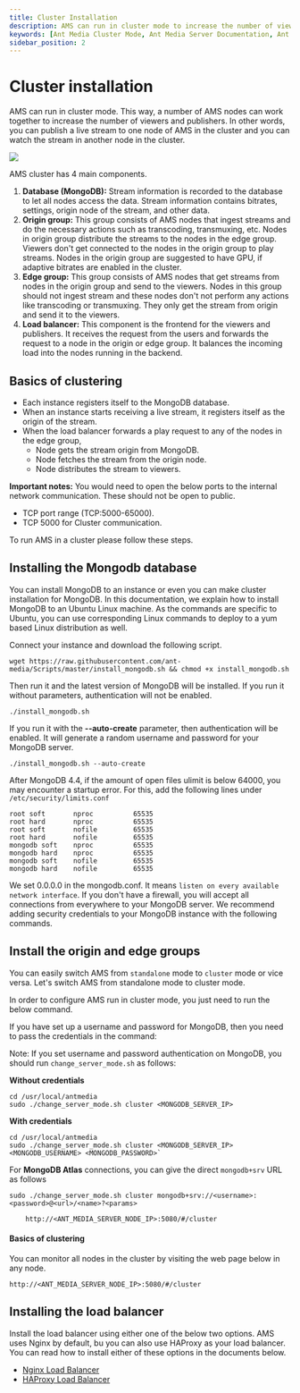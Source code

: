 ```yaml
---
title: Cluster Installation
description: AMS can run in cluster mode to increase the number of viewers and publishers. You can publish a live stream to one node of AMS in the cluster and you can watch the stream in another node in the cluster.
keywords: [Ant Media Cluster Mode, Ant Media Server Documentation, Ant Media Server Tutorials]
sidebar_position: 2
---
```


# Cluster installation

AMS can run in cluster mode. This way, a number of AMS nodes can work together to increase the number of viewers and publishers. In other words, you can publish a live stream to one node of AMS in the cluster and you can watch the stream in another node in the cluster.

![](@site/static/img/origin_edge.png)

AMS cluster has 4 main components.

1. **Database (MongoDB):** Stream information is recorded to the database to let all nodes access the data. Stream information contains bitrates, settings, origin node of the stream, and other data.
2. **Origin group:** This group consists of AMS nodes that ingest streams and do the necessary actions such as transcoding, transmuxing, etc. Nodes in origin group distribute the streams to the nodes in the edge group. Viewers don't get connected to the nodes in the origin group to play streams. Nodes in the origin group are suggested to have GPU, if adaptive bitrates are enabled in the cluster.
3. **Edge group:** This group consists of AMS nodes that get streams from nodes in the origin group and send to the viewers. Nodes in this group should not ingest stream and these nodes don't not perform any actions like transcoding or transmuxing. They only get the stream from origin and send it to the viewers.
4. **Load balancer:** This component is the frontend for the viewers and publishers. It receives the request from the users and forwards the request to a node in the origin or edge group. It balances the incoming load into the nodes running in the backend.

## Basics of clustering

* Each instance registers itself to the MongoDB database.
* When an instance starts receiving a live stream, it registers itself as the origin of the stream.
* When the load balancer forwards a play request to any of the nodes in the edge group,
  * Node gets the stream origin from MongoDB.
  * Node fetches the stream from the origin node.
  * Node distributes the stream to viewers.

**Important notes:** You would need to open the below ports to the internal network communication. These should not be open to public. 
* TCP port range (TCP:5000-65000).
* TCP 5000 for Cluster communication.

To run AMS in a cluster please follow these steps.

## Installing the Mongodb database

You can install MongoDB to an instance or even you can make cluster installation for MongoDB. In this documentation, we explain how to install MongoDB to an Ubuntu Linux machine. As the commands are specific to Ubuntu, you can use corresponding Linux commands to deploy to a yum based Linux distribution as well.

Connect your instance and download the following script.

```shell
wget https://raw.githubusercontent.com/ant-media/Scripts/master/install_mongodb.sh && chmod +x install_mongodb.sh
```

Then run it and the latest version of MongoDB will be installed. If you run it without parameters, authentication will not be enabled.

```shell
./install_mongodb.sh
```

If you run it with the **--auto-create** parameter, then authentication will be enabled. It will generate a random username and password for your MongoDB server.

```shell
./install_mongodb.sh --auto-create
```

After MongoDB 4.4, if the amount of open files ulimit is below 64000, you may encounter a startup error. For this, add the following lines under `/etc/security/limits.conf`

```shell
root soft       nproc          65535  
root hard       nproc          65535   
root soft       nofile         65535   
root hard       nofile         65535
mongodb soft    nproc          65535
mongodb hard    nproc          65535
mongodb soft    nofile         65535
mongodb hard    nofile         65535
```

We set 0.0.0.0 in the mongodb.conf. It means ```listen on every available network interface```. If you don't have a firewall, you will accept all connections from everywhere to your MongoDB server. We recommend adding security credentials to your MongoDB instance with the following commands.

## Install the origin and edge groups

You can easily switch AMS from ```standalone``` mode to ```cluster``` mode or vice versa. Let's switch AMS from standalone mode to cluster mode.

In order to configure AMS run in cluster mode, you just need to run the below command.

<InfoBox>
If you have set up a username and password for MongoDB, then you need to pass the credentials in the command:
</InfoBox>

Note: If you set username and password authentication on MongoDB, you should run ```change_server_mode.sh``` as follows:

**Without credentials**

```shell
cd /usr/local/antmedia
sudo ./change_server_mode.sh cluster <MONGODB_SERVER_IP>
```
**With credentials**

```shell
cd /usr/local/antmedia
sudo ./change_server_mode.sh cluster <MONGODB_SERVER_IP> <MONGODB_USERNAME> <MONGODB_PASSWORD>`
```

For **MongoDB Atlas** connections, you can give the direct ```mongodb+srv``` URL as follows

```shell
sudo ./change_server_mode.sh cluster mongodb+srv://<username>:<password>@<url>/<name>?<params>
```
```
    http://<ANT_MEDIA_SERVER_NODE_IP>:5080/#/cluster
```
#### Basics of clustering

You can monitor all nodes in the cluster by visiting the web page below in any node.

`http://<ANT_MEDIA_SERVER_NODE_IP>:5080/#/cluster`

## Installing the load balancer

Install the load balancer using either one of the below two options. AMS uses Nginx by default, bu you can also use HAProxy as your load balancer. You can read how to install either of these options in the documents below.

* [Nginx Load Balancer](/guides/clustering-and-scaling/load-balancing/nginx-load-balancer/)
* [HAProxy Load Balancer](/guides/clustering-and-scaling/load-balancing/load-balancer-with-haproxy-ssl-termination/)
